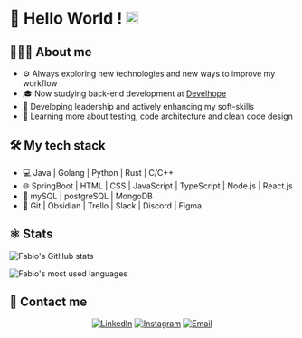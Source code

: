 # 👋 Hello World !  <img src="https://github.com/TheDudeThatCode/TheDudeThatCode/blob/master/Assets/Earth.gif" width="22px">
## 🧑🏻‍💻 About me
- ⚙️ Always exploring new technologies and new ways to improve my workflow
- 🎓 Now studying back-end development at [Develhope](https://www.develhope.co/it/sign-up/)
- 💼 Developing leadership and actively enhancing my soft-skills
- 🌱 Learning more about testing, code architecture and clean code design

## 🛠️ My tech stack

- 💻 Java | Golang | Python | Rust | C/C++
- 🌐 SpringBoot | HTML | CSS | JavaScript | TypeScript | Node.js | React.js
- 📜 mySQL | postgreSQL | MongoDB
- 🔧 Git | Obsidian | Trello | Slack | Discord | Figma

## ⚛️ Stats

![Fabio's GitHub stats](https://github-readme-stats.vercel.app/api?username=BananaPilot&hide=[%22stars%22]&show_icons=true&theme=onedark)

![Fabio's most used languages](https://github-readme-stats.vercel.app/api/top-langs/?username=BananaPilot&theme=buefy&layout=compact&theme=onedark)

## 🤝 Contact me

<p align="center">
<a href="https://www.linkedin.com/in/fabio-petrosillo-650b04266/"><img alt="LinkedIn" src="https://img.shields.io/badge/LinkedIn-Fabio%20Petrosillo%20-blue?style=flat-square&logo=linkedin"></a>
<a href="https://www.instagram.com/fabio_petrosillo/"><img alt="Instagram" src="https://img.shields.io/badge/Instagram-fabio_petrosillo-yellow?style=flat-square&logo=instagram"></a>
<a href="mailto:fabiopetrosillo2@gmail.com"><img alt="Email" src="https://img.shields.io/badge/Email-fabiopetrosillo2@gmail.com-red?style=flat-square&logo=gmail"></a>

